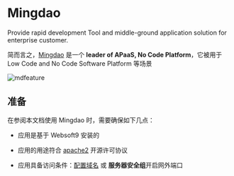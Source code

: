 # Mingdao

Provide rapid development Tool and middle-ground application solution for enterprise customer.

简而言之，[Mingdao](https://www.mingdao.com/) 是一个 **leader of APaaS, No Code Platform**，它被用于 Low Code and No Code Software Platform  等场景


![mdfeature](https://libs.websoft9.com/Websoft9/DocsPicture/zh/mingdao/mingdao-tables-websoft9.jpg)


## 准备

在参阅本文档使用 Mingdao 时，需要确保如下几点：

- 应用是基于 Websoft9 安装的

- 应用的用途符合 [apache2](https://opensource.org/licenses/Apache-2.0) 开源许可协议

- 应用具备访问条件：[配置域名](./guide/appsetdomain) 或 **服务器安全组**开启网外端口